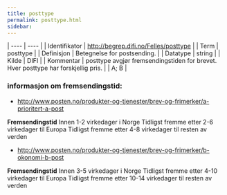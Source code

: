 ```yaml
---
title: posttype
permalink: posttype.html
sidebar:
---
```


| ---- | ---- |
| Identifikator | http://begrep.difi.no/Felles/posttype |
| Term | posttype |
| Definisjon | Betegnelse for postsending. |
| Datatype | string |
| Kilde | DIFI |
| Kommentar | posttype avgjør fremsendingstiden for brevet. Hver posttype har forskjellig pris. |
| A; B |

### informasjon om fremsendingstid:

* http://www.posten.no/produkter-og-tjenester/brev-og-frimerker/a-prioritert-a-post

**Fremsendingstid** Innen 1-2 virkedager i Norge Tidligst fremme etter 2-6 virkedager til Europa Tidligst fremme etter 4-8 virkedager til resten av verden

* http://www.posten.no/produkter-og-tjenester/brev-og-frimerker/b-okonomi-b-post

**Fremsendingstid** Innen 3-5 virkedager i Norge Tidligst fremme etter 4-10 virkedager til Europa Tidligst fremme etter 10-14 virkedager til resten av verden




